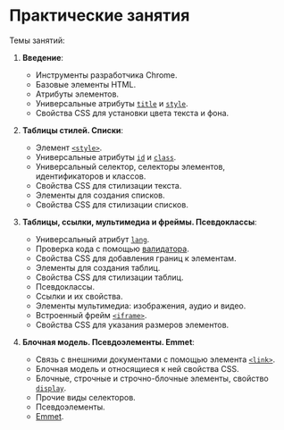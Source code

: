 # Практические занятия

Темы занятий:

1. **Введение**:

    - Инструменты разработчика Chrome.
    - Базовые элементы HTML.
    - Атрибуты элементов.
    - Универсальные атрибуты [`title`](https://webref.ru/html/attr/title) и [`style`](https://webref.ru/html/attr/style).
    - Свойства CSS для установки цвета текста и фона.

2. **Таблицы стилей. Списки**:

    - Элемент [`<style>`](https://webref.ru/html/style).
    - Универсальные атрибуты [`id`](https://webref.ru/html/attr/id) и [`class`](https://webref.ru/html/attr/class).
    - Универсальный селектор, cелекторы элементов, идентификаторов и классов.
    - Свойства CSS для стилизации текста.
    - Элементы для создания списков.
    - Свойства CSS для стилизации списков.

3. **Таблицы, ссылки, мультимедиа и фреймы. Псевдоклассы**:

    - Универсальный атрибут [`lang`](https://webref.ru/html/attr/lang).
    - Проверка кода с помощью [валидатора](https://validator.w3.org/).
    - Свойства CSS для добавления границ к элементам.
    - Элементы для создания таблиц.
    - Свойства CSS для стилизации таблиц.
    - Псевдоклассы.
    - Ссылки и их свойства.
    - Элементы мультимедиа: изображения, аудио и видео.
    - Встроенный фрейм [`<iframe>`](https://webref.ru/html/iframe).
    - Свойства CSS для указания размеров элементов.

4. **Блочная модель. Псевдоэлементы. Emmet**:

    - Связь с внешними документами с помощью элемента [`<link>`](https://webref.ru/html/link).
    - Блочная модель и относящиеся к ней свойства CSS.
    - Блочные, строчные и строчно-блочные элементы, свойство [`display`](https://webref.ru/css/display).
    - Прочие виды селекторов.
    - Псевдоэлементы.
    - [Emmet](https://emmet.io).